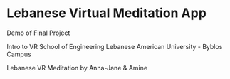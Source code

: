 # Lebanese Virtual Meditation App

Demo of Final Project 

Intro to VR 
School of Engineering 
Lebanese American University - Byblos Campus 

Lebanese VR Meditation 
by Anna-Jane & Amine